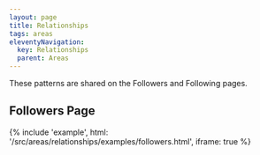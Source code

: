 ```yaml
---
layout: page
title: Relationships
tags: areas
eleventyNavigation:
  key: Relationships
  parent: Areas
---
```


These patterns are shared on the Followers and Following pages.

## Followers Page

{%
	include 'example', html: '/src/areas/relationships/examples/followers.html',
	iframe: true
%}

